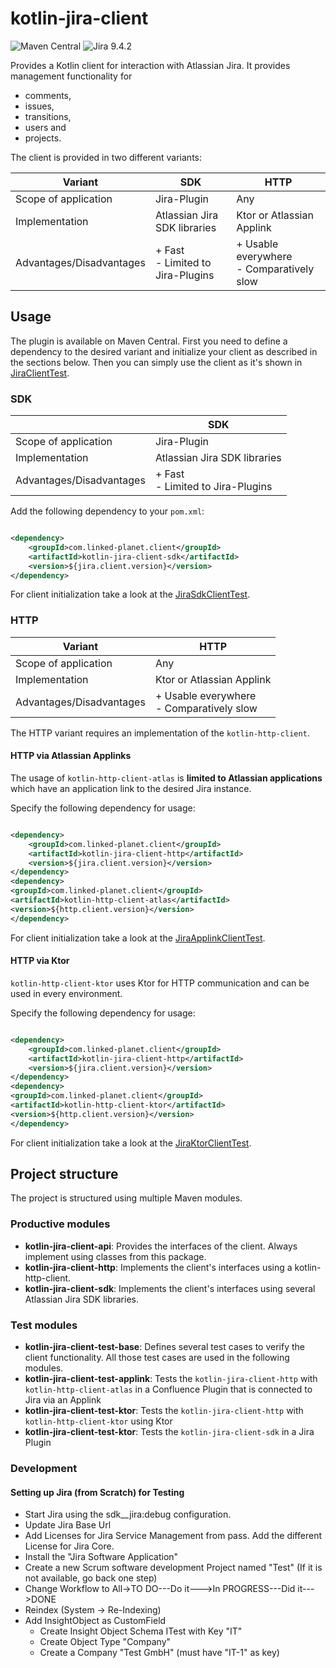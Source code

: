 # kotlin-jira-client
![Maven Central](https://img.shields.io/maven-central/v/com.linked-planet.client/kotlin-jira-client-api)
![Jira 9.4.2](https://img.shields.io/badge/Jira-9.4.2-blue)

Provides a Kotlin client for interaction with Atlassian Jira. It provides management functionality for

- comments,
- issues,
- transitions,
- users and
- projects.

The client is provided in two different variants:

| Variant                  | **SDK**                               | **HTTP**                                      |
|--------------------------|---------------------------------------|-----------------------------------------------|
| Scope of application     | Jira-Plugin                           | Any                                           |
| Implementation           | Atlassian Jira SDK libraries          | Ktor or Atlassian Applink                     |
| Advantages/Disadvantages | + Fast <br> - Limited to Jira-Plugins | + Usable everywhere <br> - Comparatively slow |

## Usage

The plugin is available on Maven Central.
First you need to define a dependency to the desired variant and initialize your client as described in the sections
below.
Then you can simply use the client as it's shown
in [JiraClientTest](kotlin-jira-client-test-base/src/main/kotlin/com/linkedplanet/kotlinjiraclient/JiraClientTest.kt).

### SDK

|                          | **SDK**                               |
|--------------------------|---------------------------------------|
| Scope of application     | Jira-Plugin                           |
| Implementation           | Atlassian Jira SDK libraries          |
| Advantages/Disadvantages | + Fast <br> - Limited to Jira-Plugins |

Add the following dependency to your `pom.xml`:

```xml

<dependency>
    <groupId>com.linked-planet.client</groupId>
    <artifactId>kotlin-jira-client-sdk</artifactId>
    <version>${jira.client.version}</version>
</dependency>
```

For client initialization take a look at the [JiraSdkClientTest](kotlin-jira-client-test-sdk/src/test/kotlin/it/JiraSdkClientTest.kt).

### HTTP

| Variant                  | **HTTP**                                      |
|--------------------------|-----------------------------------------------|
| Scope of application     | Any                                           |
| Implementation           | Ktor or Atlassian Applink                     |
| Advantages/Disadvantages | + Usable everywhere <br> - Comparatively slow |


The HTTP variant requires an implementation of the `kotlin-http-client`.

#### HTTP via Atlassian Applinks

The usage of `kotlin-http-client-atlas` is **limited to Atlassian applications** which have an application link to the
desired Jira instance.

Specify the following dependency for usage:

```xml

<dependency>
    <groupId>com.linked-planet.client</groupId>
    <artifactId>kotlin-jira-client-http</artifactId>
    <version>${jira.client.version}</version>
</dependency>
<dependency>
<groupId>com.linked-planet.client</groupId>
<artifactId>kotlin-http-client-atlas</artifactId>
<version>${http.client.version}</version>
</dependency>
```

For client initialization take a look at the [JiraApplinkClientTest](kotlin-jira-client-test-applink/src/test/kotlin/it/JiraApplinkClientTest.kt).

#### HTTP via Ktor

`kotlin-http-client-ktor` uses Ktor for HTTP communication and can be used in every environment.

Specify the following dependency for usage:

```xml

<dependency>
    <groupId>com.linked-planet.client</groupId>
    <artifactId>kotlin-jira-client-http</artifactId>
    <version>${jira.client.version}</version>
</dependency>
<dependency>
<groupId>com.linked-planet.client</groupId>
<artifactId>kotlin-http-client-ktor</artifactId>
<version>${http.client.version}</version>
</dependency>
```

For client initialization take a look at the [JiraKtorClientTest](kotlin-jira-client-test-ktor/src/test/kotlin/JiraKtorClientTest.kt).

## Project structure

The project is structured using multiple Maven modules.

### Productive modules

- **kotlin-jira-client-api**: Provides the interfaces of the client. Always implement using classes from this package.
- **kotlin-jira-client-http**: Implements the client's interfaces using a kotlin-http-client.
- **kotlin-jira-client-sdk**: Implements the client's interfaces using several Atlassian Jira SDK libraries.

### Test modules

- **kotlin-jira-client-test-base**: Defines several test cases to verify the client functionality. All those test cases
  are used in the following modules.
- **kotlin-jira-client-test-applink**: Tests the `kotlin-jira-client-http` with `kotlin-http-client-atlas` in a
  Confluence Plugin that is connected to Jira via an Applink
- **kotlin-jira-client-test-ktor**: Tests the `kotlin-jira-client-http` with `kotlin-http-client-ktor` using Ktor
- **kotlin-jira-client-test-ktor**: Tests the `kotlin-jira-client-sdk` in a Jira Plugin

### Development

#### Setting up Jira (from Scratch) for Testing

- Start Jira using the sdk__jira:debug configuration.
- Update Jira Base Url
- Add Licenses for Jira Service Management from pass. Add the different License for Jira Core.
- Install the "Jira Software Application"
- Create a new Scrum software development Project named "Test" (If it is not available, go back one step)
- Change Workflow to All->TO DO---Do it--->In PROGRESS---Did it--->DONE
- Reindex (System -> Re-Indexing)
- Add InsightObject as CustomField
    - Create Insight Object Schema ITest with Key "IT"
    - Create Object Type "Company"
    - Create a Company "Test GmbH" (must have "IT-1" as key)

